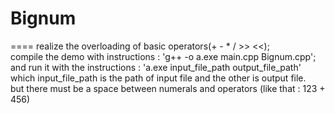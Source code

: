 # Bignum
====
realize the overloading of basic operators(+ - * / >> <<);<br>
compile the demo with instructions : 'g++ -o a.exe main.cpp Bignum.cpp';<br>
and run it with the instructions : 'a.exe input_file_path output_file_path' <br>
which input_file_path is the path of input file and the other is output file.<br>
but there must be a space between numerals and operators (like that : 123 + 456)<br>
